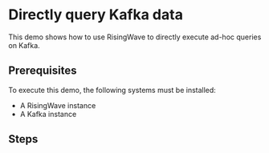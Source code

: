 # Directly query Kafka data

This demo shows how to use RisingWave to directly execute ad-hoc queries on Kafka.

## Prerequisites

To execute this demo, the following systems must be installed:

* A RisingWave instance
* A Kafka instance

## Steps

